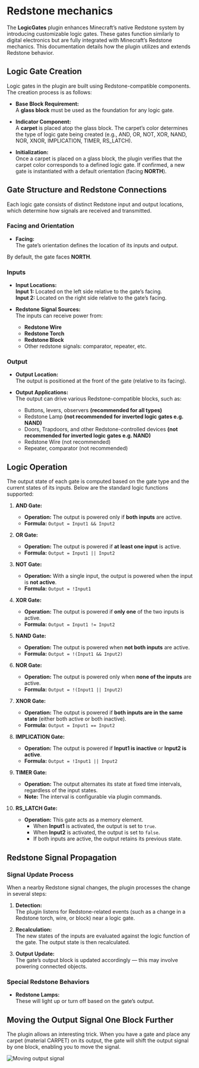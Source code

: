 # Redstone mechanics

The **LogicGates** plugin enhances Minecraft’s native Redstone system by introducing customizable logic gates. These gates function similarly to digital electronics but are fully integrated with Minecraft’s Redstone mechanics. This documentation details how the plugin utilizes and extends Redstone behavior.

## Logic Gate Creation

Logic gates in the plugin are built using Redstone-compatible components. The creation process is as follows:

- **Base Block Requirement:**  
  A **glass block** must be used as the foundation for any logic gate.

- **Indicator Component:**  
  A **carpet** is placed atop the glass block. The carpet’s color determines the type of logic gate being created (e.g., AND, OR, NOT, XOR, NAND, NOR, XNOR, IMPLICATION, TIMER, RS_LATCH).

- **Initialization:**  
  Once a carpet is placed on a glass block, the plugin verifies that the carpet color corresponds to a defined logic gate. If confirmed, a new gate is instantiated with a default orientation (facing **NORTH**).

## Gate Structure and Redstone Connections

Each logic gate consists of distinct Redstone input and output locations, which determine how signals are received and transmitted.

### Facing and Orientation

- **Facing:**  
  The gate’s orientation defines the location of its inputs and output.

By default, the gate faces **NORTH**.

### Inputs

- **Input Locations:**  
  **Input 1:** Located on the left side relative to the gate’s facing.  
  **Input 2:** Located on the right side relative to the gate’s facing.

- **Redstone Signal Sources:**  
  The inputs can receive power from:
    - **Redstone Wire**
    - **Redstone Torch**
    - **Redstone Block**
    - Other redstone signals: comparator, repeater, etc.

### Output

- **Output Location:**  
  The output is positioned at the front of the gate (relative to its facing).

- **Output Applications:**  
  The output can drive various Redstone-compatible blocks, such as:
    - Buttons, levers, observers **(recommended for all types)**
    - Redstone Lamp **(not recommended for inverted logic gates e.g. NAND)**
    - Doors, Trapdoors, and other Redstone-controlled devices **(not recommended for inverted logic gates e.g. NAND)**
    - Redstone Wire (not recommended)
    - Repeater, comparator (not recommended)

## Logic Operation

The output state of each gate is computed based on the gate type and the current states of its inputs. Below are the standard logic functions supported:

1. **AND Gate:**  
    - **Operation:** The output is powered only if **both inputs** are active.  
    - **Formula:** `Output = Input1 && Input2`

2. **OR Gate:**  
    - **Operation:** The output is powered if **at least one input** is active.  
    - **Formula:** `Output = Input1 || Input2`

3. **NOT Gate:**  
    - **Operation:** With a single input, the output is powered when the input is **not active**.  
    - **Formula:** `Output = !Input1`

4. **XOR Gate:**  
    - **Operation:** The output is powered if **only one** of the two inputs is active.  
    - **Formula:** `Output = Input1 != Input2`

5. **NAND Gate:**  
    - **Operation:** The output is powered when **not both inputs** are active.  
    - **Formula:** `Output = !(Input1 && Input2)`

6. **NOR Gate:**  
    - **Operation:** The output is powered only when **none of the inputs** are active.  
    - **Formula:** `Output = !(Input1 || Input2)`

7. **XNOR Gate:**  
    - **Operation:** The output is powered if **both inputs are in the same state** (either both active or both inactive).  
    - **Formula:** `Output = Input1 == Input2`

8. **IMPLICATION Gate:**  
    - **Operation:** The output is powered if **Input1 is inactive** or **Input2 is active**.  
    - **Formula:** `Output = !Input1 || Input2`

9. **TIMER Gate:**  
    - **Operation:** The output alternates its state at fixed time intervals, regardless of the input states.  
    - **Note:** The interval is configurable via plugin commands.

10. **RS_LATCH Gate:**  
    - **Operation:** This gate acts as a memory element.  
        - When **Input1** is activated, the output is set to `true`.  
        - When **Input2** is activated, the output is set to `false`.  
        - If both inputs are active, the output retains its previous state.

## Redstone Signal Propagation

### Signal Update Process

When a nearby Redstone signal changes, the plugin processes the change in several steps:

1. **Detection:**  
   The plugin listens for Redstone-related events (such as a change in a Redstone torch, wire, or block) near a logic gate.

2. **Recalculation:**  
   The new states of the inputs are evaluated against the logic function of the gate. The output state is then recalculated.

3. **Output Update:**  
   The gate’s output block is updated accordingly — this may involve powering connected objects.

### Special Redstone Behaviors

- **Redstone Lamps:**  
  These will light up or turn off based on the gate’s output.

## Moving the Output Signal One Block Further

The plugin allows an interesting trick. When you have a gate and place any carpet (material CARPET) on its output, the gate will shift the output signal by one block, enabling you to move the signal.

![Moving output signal](https://piotrmaciejbednarski.github.io/logicgates-docs/assets/moving-output-signal.png)